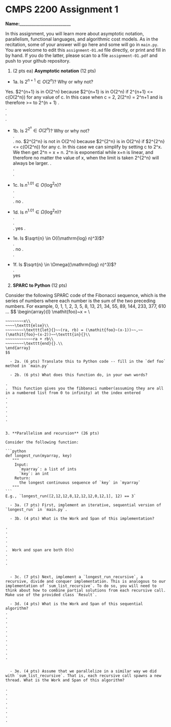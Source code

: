 

# CMPS 2200 Assignment 1

**Name:**_________________________


In this assignment, you will learn more about asymptotic notation, parallelism, functional languages, and algorithmic cost models. As in the recitation, some of your answer will go here and some will go in `main.py`. You are welcome to edit this `assignment-01.md` file directly, or print and fill in by hand. If you do the latter, please scan to a file `assignment-01.pdf` and push to your github repository. 
  
  

1. (2 pts ea) **Asymptotic notation** (12 pts)

  - 1a. Is $2^{n+1} \in O(2^n)$? Why or why not? 

Yes. $2^{n+1} is in O(2^n) because $2^{n+1} is in O(2^n) if 2^{n+1} <= c(O(2^n)) for any value of c. In this case when c = 2, 2(2^n) = 2^n+1 and is therefore >= to 2^(n + 1)
.  
.  
.  
. 
  - 1b. Is $2^{2^n} \in O(2^n)$? Why or why not?     
.  
. no. $2^{2^n} is not in O(2^n) because $2^{2^n} is in O(2^n) if $2^{2^n} <= c(O(2^n)) for any c. In this case we can simplify by setting c to 2^x. We then get 2^n = x + n. 2^n is exponential while x+n is linear, and therefore no matter the value of x, when the limit is taken 2^{2^n} will always be larger.
.  
.  
.  
  - 1c. Is $n^{1.01} \in O(\mathrm{log}^2 n)$?    
.  
.  
.  no
.  

  - 1d. Is $n^{1.01} \in \Omega(\mathrm{log}^2 n)$?  
.  
.  
.  yes
.  
  - 1e. Is $\sqrt{n} \in O((\mathrm{log} n)^3)$?  
.  
.  no
.  
.  
  - 1f. Is $\sqrt{n} \in \Omega((\mathrm{log} n)^3)$?  
.  
yes

2. **SPARC to Python** (12 pts)

Consider the following SPARC code of the Fibonacci sequence, which is the series of numbers where each number is the sum of the two preceding numbers. For example, 0, 1, 1, 2, 3, 5, 8, 13, 21, 34, 55, 89, 144, 233, 377, 610 ... 
$$
\begin{array}{l}
\mathit{foo}~x =   \\
~~~~\texttt{if}{}~~x \le 1~~\texttt{then}{}\\
~~~~~~~~x\\   
~~~~\texttt{else}\\
~~~~~~~~\texttt{let}{}~~(ra, rb) = (\mathit{foo}~(x-1))~~,~~(\mathit{foo}~(x-2))~~\texttt{in}{}\\  
~~~~~~~~~~~~ra + rb\\  
~~~~~~~~\texttt{end}{}.\\
\end{array}
$$ 

  - 2a. (6 pts) Translate this to Python code -- fill in the `def foo` method in `main.py`  

  - 2b. (6 pts) What does this function do, in your own words?  

.  
.  This function gives you the fibbanaci number(assuming they are all in a numbered list from 0 to infinity) at the index entered
.  
.  
.  
.  
.  
.  
  

3. **Parallelism and recursion** (26 pts)

Consider the following function:  

```python
def longest_run(myarray, key)
   """
    Input:
      `myarray`: a list of ints
      `key`: an int
    Return:
      the longest continuous sequence of `key` in `myarray`
   """
```
E.g., `longest_run([2,12,12,8,12,12,12,0,12,1], 12) == 3`  
 
  - 3a. (7 pts) First, implement an iterative, sequential version of `longest_run` in `main.py`.  

  - 3b. (4 pts) What is the Work and Span of this implementation?  

.  
.  
.  
.  
.  
.  Work and span are both O(n)
.  
.  
.  


  - 3c. (7 pts) Next, implement a `longest_run_recursive`, a recursive, divide and conquer implementation. This is analogous to our implementation of `sum_list_recursive`. To do so, you will need to think about how to combine partial solutions from each recursive call. Make use of the provided class `Result`.   

  - 3d. (4 pts) What is the Work and Span of this sequential algorithm?  
.  
.  
.  
.  
.  
.  
.  
.  
.  
.  
.  


  - 3e. (4 pts) Assume that we parallelize in a similar way we did with `sum_list_recursive`. That is, each recursive call spawns a new thread. What is the Work and Span of this algorithm?  

.  
.  
.  
.  
.  
.  
.  
.  

